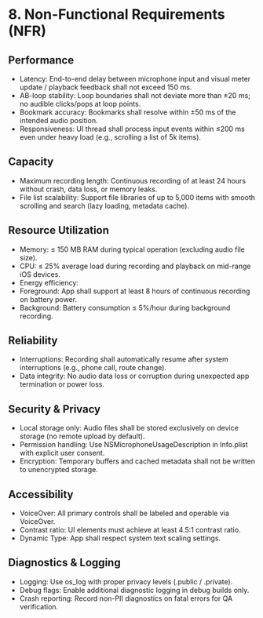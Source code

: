 # 8. Non-Functional Requirements (NFR)

## Performance

 - Latency: End-to-end delay between microphone input and visual meter update / playback feedback shall not exceed 150 ms.
 - AB-loop stability: Loop boundaries shall not deviate more than ±20 ms; no audible clicks/pops at loop points.
 - Bookmark accuracy: Bookmarks shall resolve within ±50 ms of the intended audio position.
 - Responsiveness: UI thread shall process input events within ≤200 ms even under heavy load (e.g., scrolling a list of 5k items).

## Capacity

 - Maximum recording length: Continuous recording of at least 24 hours without crash, data loss, or memory leaks.
 - File list scalability: Support file libraries of up to 5,000 items with smooth scrolling and search (lazy loading, metadata cache).

## Resource Utilization

 - Memory: ≤ 150 MB RAM during typical operation (excluding audio file size).
 - CPU: ≤ 25% average load during recording and playback on mid-range iOS devices.
 - Energy efficiency:
 - Foreground: App shall support at least 8 hours of continuous recording on battery power.
 - Background: Battery consumption ≤ 5%/hour during background recording.

## Reliability

 - Interruptions: Recording shall automatically resume after system interruptions (e.g., phone call, route change).
 - Data integrity: No audio data loss or corruption during unexpected app termination or power loss.

## Security & Privacy

 - Local storage only: Audio files shall be stored exclusively on device storage (no remote upload by default).
 - Permission handling: Use NSMicrophoneUsageDescription in Info.plist with explicit user consent.
 - Encryption: Temporary buffers and cached metadata shall not be written to unencrypted storage.

## Accessibility

 - VoiceOver: All primary controls shall be labeled and operable via VoiceOver.
 - Contrast ratio: UI elements must achieve at least 4.5:1 contrast ratio.
 - Dynamic Type: App shall respect system text scaling settings.

## Diagnostics & Logging

 - Logging: Use os_log with proper privacy levels (.public / .private).
 - Debug flags: Enable additional diagnostic logging in debug builds only.
 - Crash reporting: Record non-PII diagnostics on fatal errors for QA verification.
